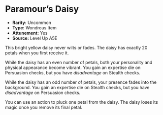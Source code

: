 
# Paramour’s Daisy

* **Rarity:** Uncommon
* **Type:** Wondrous Item
* **Attunement:** Yes
* **Source:** Level Up A5E


This bright yellow daisy never wilts or fades. The daisy has exactly 20 petals when you first receive it. 

While the daisy has an even number of petals, both your personality and physical appearance become vibrant. You gain an expertise die on Persuasion checks, but you have _disadvantage_  on Stealth checks. 

While the daisy has an odd number of petals, your presence fades into the background. You gain an expertise die on Stealth checks, but you have _disadvantage_  on Persuasion checks.

You can use an action to pluck one petal from the daisy. The daisy loses its magic once you remove its final petal.

